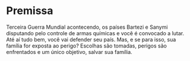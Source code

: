# Premissa

Terceira Guerra Mundial acontecendo, os países Bartezi e Sanymi disputando pelo controle de armas
químicas e você é convocado a lutar. Até aí tudo bem, você vai defender seu país. Mas, e se
para isso, sua família for exposta ao perigo? Escolhas são tomadas, perigos são
enfrentados e um único objetivo, salvar sua família.

